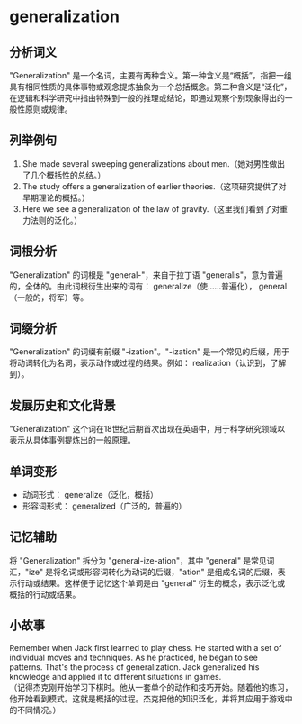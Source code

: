 # generalization

## 分析词义

  

"Generalization" 是一个名词，主要有两种含义。第一种含义是“概括”，指把一组具有相同性质的具体事物或观念提炼抽象为一个总括概念。第二种含义是“泛化”，在逻辑和科学研究中指由特殊到一般的推理或结论，即通过观察个别现象得出的一般性原则或规律。

  

## 列举例句

  

1.  She made several sweeping generalizations about men.（她对男性做出了几个概括性的总结。）
2.  The study offers a generalization of earlier theories.（这项研究提供了对早期理论的概括。）
3.  Here we see a generalization of the law of gravity.（这里我们看到了对重力法则的泛化。）

  

## 词根分析

  

"Generalization" 的词根是 "general-"，来自于拉丁语 "generalis"，意为普遍的，全体的。由此词根衍生出来的词有： generalize（使……普遍化）， general（一般的，将军）等。

  

## 词缀分析

  

"Generalization" 的词缀有前缀 "-ization"。"-ization" 是一个常见的后缀，用于将动词转化为名词，表示动作或过程的结果。例如： realization（认识到，了解到）。

  

## 发展历史和文化背景

  

"Generalization" 这个词在18世纪后期首次出现在英语中，用于科学研究领域以表示从具体事例提炼出的一般原理。

  

## 单词变形

  

*   动词形式： generalize（泛化，概括）
*   形容词形式： generalized（广泛的，普遍的）

  

## 记忆辅助

  

将 "Generalization" 拆分为 "general-ize-ation"，其中 "general" 是常见词汇，"ize" 是将名词或形容词转化为动词的后缀，"ation" 是组成名词的后缀，表示行动或结果。这样便于记忆这个单词是由 "general" 衍生的概念，表示泛化或概括的行动或结果。

  

## 小故事

  

Remember when Jack first learned to play chess. He started with a set of individual moves and techniques. As he practiced, he began to see patterns. That's the process of generalization. Jack generalized his knowledge and applied it to different situations in games.  
（记得杰克刚开始学习下棋时。他从一套单个的动作和技巧开始。随着他的练习，他开始看到模式。这就是概括的过程。杰克把他的知识泛化，并将其应用于游戏中的不同情况。）
